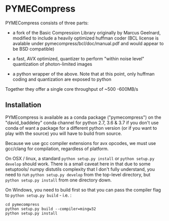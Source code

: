# PYMECompress

PYMECompress consists of three parts: 

- a fork of the Basic Compression Library originally by Marcus Geelnard, 
modified to include a heavily optimized huffman coder (BCL license is avalable under pymecompress/bcl/doc/manual.pdf and would appear to be BSD compatible)

- a fast, AVX optimized, quantizer to perform "within noise level" quantization of photon-limited images

- a python wrapper of the above. Note that at this point, only huffman coding and quantization are exposed to python

Together they offer a single core throughput of ~500 -600MB/s


## Installation

PYMEcompress is available as a conda package ("pymecompress") on the "david_baddeley" conda channel for python 2.7, 3.6 & 3.7
if you don't use conda of want a package for a different python version (or if you want to play with the source) you will have to build from source.
    
Because we use gcc compiler extensions for avx opcodes, we must use gcc/clang for compilation, regardless of platform.

On OSX / linux, a standard `python setup.py install` or `python setup.py develop` should work. There is a small caveat here in that due to some setuptools/ numpy distutils complexity that I don't fully understand, you need to run `python setup.py develop` from the top-level directory, but `python setup.py install` from one directory down.

On Windows, you need to build first so that you can pass the compiler flag to `python setup.py build` - i.e. :

    cd pymecompress
    python setup.py build --compiler=mingw32
    python setup.py install

